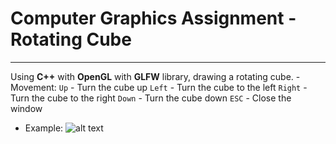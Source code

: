 # Computer Graphics Assignment - Rotating Cube
-------------
Using **C++** with **OpenGL** with **GLFW** library, drawing a rotating cube.
-Movement:
`Up` - Turn the cube up
`Left` - Turn the cube to the left
`Right` - Turn the cube to the right
`Down` - Turn the cube down
`ESC` - Close the window
- Example:
![alt text](https://imgur.com/EgGsaV6.gif "Rotating Cube")